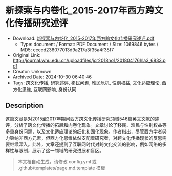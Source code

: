 # 新探索与内卷化_2015-2017年西方跨文化传播研究述评

- Download: [新探索与内卷化_2015-2017年西方跨文化传播研究述评.pdf](新探索与内卷化_2015-2017年西方跨文化传播研究述评.pdf)
    - Type: document / Format: PDF Document / Size: 1069846 bytes / MD5: ecccd236077013d9a217a3f35a4f38f7
- Original Link: http://journal.whu.edu.cn/uploadfiles/jcr2018no1/201804176hla3_6833.pdf
- Creator: Unknown
- Archived Date: 2024-10-30 06:40:46
- Tags: 跨文化传播, 研究述评, 移民问题, 难民危机, 性别权益, 文化适应理论, 西方化思维, 互联网影响, 身份认同

## Description

这篇文章是对2015至2017年期间西方跨文化传播研究领域546篇英文文献的述评，分析了跨文化传播的拓展和内卷化现象。文章讨论了移民、难民与性别权益等多重身份问题，以及文化适应理论的细化和固化现象。作者指出，尽管西方学者努力吸纳非西方元素，但西方化思维依然支配着研究者，对跨文化传播现状的反思需要继续深入。此外，文章还提到了互联网时代对跨文化交流的影响，例如网络的多样性与限制，展示了这一领域的研究进展和盲区。

> 本文档自动生成，请修改 config.yml 或 .github/templates/page.md.template 模板
